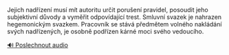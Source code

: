 
Jejich nadřízení musí mít autoritu určit porušení pravidel, posoudit jeho subjektivní důvody a vyměřit odpovídající trest. Smluvní svazek je nahrazen hegemonickým svazkem. Pracovník se stává předmětem volného nakládání svých nadřízených, je osobně podřízen kárné moci svého vedoucího.

[🔊 Poslechnout audio](/data/7-paragraphs/audio/chapter_115/para_003-Jejich-nadzen-mus-mt-autoritu-urit-poruen.mp3)
